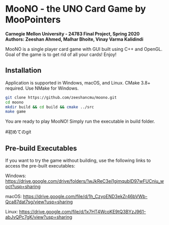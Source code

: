 # MooNO - the UNO Card Game by MooPointers

**Carnegie Mellon University - 24783 Final Project, Spring 2020**  
**Authors: Zeeshan Ahmed, Malhar Bhoite, Vinay Varma Kalidindi**

MooNO is a single player card game with GUI built using C++ and OpenGL.  
Goal of the game is to get rid of all your cards! Enjoy!

## Installation

Application is supported in Windows, macOS, and Linux. CMake 3.8+ required. Use NMake for Windows.

```bash
git clone https://github.com/zeeshancmu/moono.git
cd moono
mkdir build && cd build && cmake ../src
make game
```

You are ready to play MooNO! Simply run the executable in build folder.

#初めてのgit


## Pre-build Executables

If you want to try the game without building, use the following links to access the pre-built executables:

Windows:
https://drive.google.com/drive/folders/1wJkReC3ei1gimqubID97wFUCniu_woct?usp=sharing

macOS:
https://drive.google.com/file/d/1h_CzyoEND3ekZr46bVWb-Qca87dat7sg/view?usp=sharing

Linux:
https://drive.google.com/file/d/1x7HT4WcoKE9tQ3BYzJ961-abJvQPc7gK/view?usp=sharing